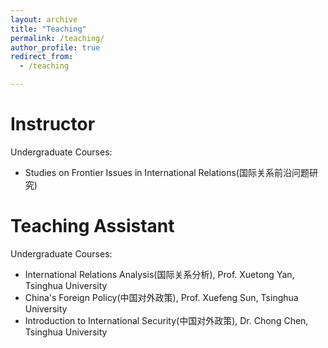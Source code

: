 ```yaml
---
layout: archive
title: "Teaching"
permalink: /teaching/
author_profile: true
redirect_from:
  - /teaching

---
```


Instructor
======

Undergraduate Courses:

* Studies on Frontier Issues in International Relations(国际关系前沿问题研究)
  


Teaching Assistant
======

Undergraduate Courses:

* International Relations Analysis(国际关系分析), Prof. Xuetong Yan, Tsinghua University
* China's Foreign Policy(中国对外政策), Prof. Xuefeng Sun, Tsinghua University
* Introduction to International Security(中国对外政策), Dr. Chong Chen, Tsinghua University
